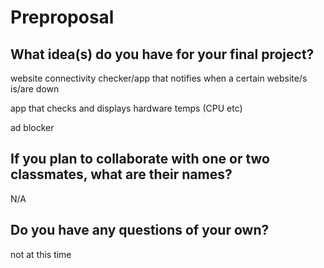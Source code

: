 # Preproposal

## What idea(s) do you have for your final project?

website connectivity checker/app that notifies when a certain website/s is/are down

app that checks and displays hardware temps (CPU etc)

ad blocker

## If you plan to collaborate with one or two classmates, what are their names?

N/A

## Do you have any questions of your own?

not at this time
